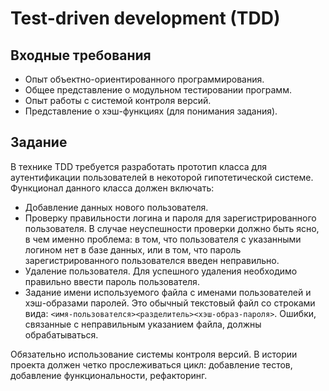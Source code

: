 # Test-driven development (TDD)

## Входные требования

* Опыт объектно-ориентированного программирования.
* Общее представление о модульном тестировании программ.
* Опыт работы с системой контроля версий.
* Представление о хэш-функциях (для понимания задания).

## Задание

В технике TDD требуется разработать прототип класса для аутентификации пользователей в некоторой гипотетической системе. Функционал данного класса должен включать:

* Добавление данных нового пользователя.
* Проверку правильности логина и пароля для зарегистрированного
  пользователя. В случае неуспешности проверки должно быть ясно, в чем
  именно проблема: в том, что пользователя с указанными логином нет в
  базе данных, или в том, что пароль зарегистрированного пользователся
  введен неправильно.
* Удаление пользователя. Для успешного удаления необходимо правильно
  ввести пароль пользователя.
* Задание имени используемого файла с именами пользователей и
  хэш-образами паролей. Это обычный текстовый файл со строками вида:
  `<имя-пользователся><разделитель><хэш-образ-пароля>`. Ошибки,
  связанные с неправильным указанием файла, должны обрабатываться.

Обязательно использование системы контроля версий. В истории проекта должен четко прослеживаться цикл: добавление тестов, добавление функциональности, рефакторинг.

<!-- %% \subsection*{Вариант 2} -->

<!-- %% В технике TDD (разработка через тестирование) необходимо разработать программу, принцип работы которой описан далее.  -->

<!-- %% Программа обрабатывает некоторый набор данных, содержащих сведения о пациентах. Сведения, кроме прочего, включают пол и дату рождения. Все пациенты делятся на три возрастные группы: до 30 лет, от 31 до 60 лет, старше 60 лет. В общем случае количества пациентов обоего пола в каждой возрастной группе не совпадают. Программа должна выдать количества мужчин и женщин, которые необходимо добавить в каждую возрастную группу для, того чтобы группы были сбалансированы (т.е., чтоб в каждой группе мужчин и женщин было поровну). -->

<!-- %% При написании программы следует использовать систему контроля версий. После каждого успешного этапа тестирования следует делать ревизию.  -->

<!-- %% \section*{Что нужно сдать?} -->

<!-- %% Архив с репозиторием. -->
